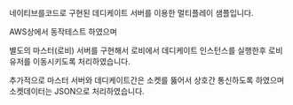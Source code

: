 ﻿네이티브를코드로 구현된 데디케이트 서버를 이용한 멀티플레이 샘플입니다.

AWS상에서 동작테스트 하였으며

별도의 마스터(로비) 서버를 구현해서 로비에서 데디케이트 인스턴스를 실행한후 로비유저를 이동시키도록 처리하였습니다.

추가적으로 마스터 서버와 데디케이트간은 소켓를 뚫어서 상호간 통신하도록 하였으며 소켓데이터는 JSON으로 처리하였습니다.